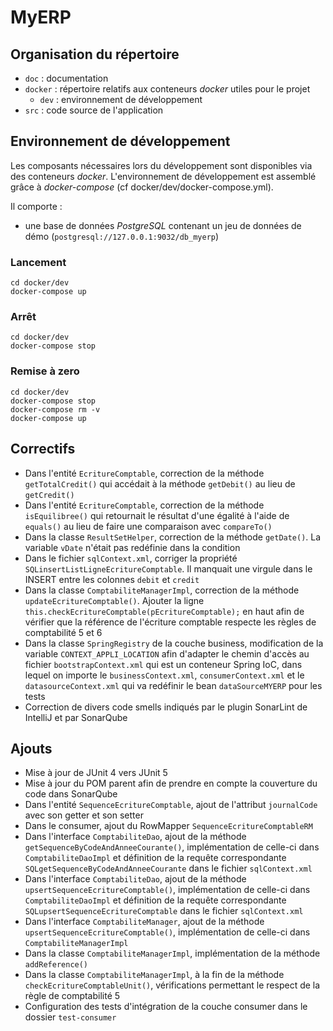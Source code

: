 
# MyERP

## Organisation du répertoire

*   `doc` : documentation
*   `docker` : répertoire relatifs aux conteneurs _docker_ utiles pour le projet
    *   `dev` : environnement de développement
*   `src` : code source de l'application


## Environnement de développement

Les composants nécessaires lors du développement sont disponibles via des conteneurs _docker_.
L'environnement de développement est assemblé grâce à _docker-compose_
(cf docker/dev/docker-compose.yml).

Il comporte :

*   une base de données _PostgreSQL_ contenant un jeu de données de démo (`postgresql://127.0.0.1:9032/db_myerp`)



### Lancement

    cd docker/dev
    docker-compose up


### Arrêt

    cd docker/dev
    docker-compose stop


### Remise à zero

    cd docker/dev
    docker-compose stop
    docker-compose rm -v
    docker-compose up


## Correctifs

*   Dans l'entité `EcritureComptable`, correction de la méthode `getTotalCredit()` qui accédait à la méthode `getDebit()` au lieu de `getCredit()`
*   Dans l'entité `EcritureComptable`, correction de la méthode `isEquilibree()` qui retournait le résultat d'une égalité à l'aide de `equals()` au lieu de faire une comparaison avec `compareTo()`
*   Dans la classe `ResultSetHelper`, correction de la méthode `getDate()`. La variable `vDate` n'était pas redéfinie dans la condition
*   Dans le fichier `sqlContext.xml`, corriger la propriété `SQLinsertListLigneEcritureComptable`. Il manquait une virgule dans le INSERT entre les colonnes `debit` et `credit`
*   Dans la classe `ComptabiliteManagerImpl`, correction de la méthode `updateEcritureComptable()`. Ajouter la ligne `this.checkEcritureComptable(pEcritureComptable);` en haut afin de vérifier que la référence de l'écriture comptable respecte les règles de comptabilité 5 et 6
*   Dans la classe `SpringRegistry` de la couche business, modification de la variable `CONTEXT_APPLI_LOCATION` afin d'adapter le chemin d'accès au fichier `bootstrapContext.xml` qui est un conteneur Spring IoC, dans lequel on importe le `businessContext.xml`, `consumerContext.xml` et le `datasourceContext.xml` qui va redéfinir le bean `dataSourceMYERP` pour les tests
*   Correction de divers code smells indiqués par le plugin SonarLint de IntelliJ et par SonarQube


## Ajouts

*   Mise à jour de JUnit 4 vers JUnit 5
*   Mise à jour du POM parent afin de prendre en compte la couverture du code dans SonarQube
*   Dans l'entité `SequenceEcritureComptable`, ajout de l'attribut `journalCode` avec son getter et son setter
*   Dans le consumer, ajout du RowMapper `SequenceEcritureComptableRM`
*   Dans l'interface `ComptabiliteDao`, ajout de la méthode `getSequenceByCodeAndAnneeCourante()`, implémentation de celle-ci dans `ComptabiliteDaoImpl` et définition de la requête correspondante `SQLgetSequenceByCodeAndAnneeCourante` dans le fichier `sqlContext.xml`
*   Dans l'interface `ComptabiliteDao`, ajout de la méthode `upsertSequenceEcritureComptable()`, implémentation de celle-ci dans `ComptabiliteDaoImpl` et définition de la requête correspondante `SQLupsertSequenceEcritureComptable` dans le fichier `sqlContext.xml`
*   Dans l'interface `ComptabiliteManager`, ajout de la méthode `upsertSequenceEcritureComptable()`, implémentation de celle-ci dans `ComptabiliteManagerImpl`
*   Dans la classe `ComptabiliteManagerImpl`, implémentation de la méthode `addReference()`
*   Dans la classe `ComptabiliteManagerImpl`, à la fin de la méthode `checkEcritureComptableUnit()`, vérifications permettant le respect de la règle de comptabilité 5
*   Configuration des tests d'intégration de la couche consumer dans le dossier `test-consumer`
